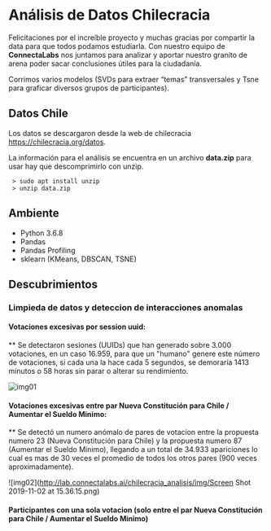   
# Análisis de Datos Chilecracia

Felicitaciones por el increíble proyecto y muchas gracias por compartir la data para que todos podamos estudiarla. Con nuestro equipo de **ConnectaLabs** nos juntamos para analizar y aportar nuestro granito de arena poder sacar conclusiones útiles para la ciudadanía.    
    
Corrimos varios modelos (SVDs para extraer “temas” transversales y Tsne para graficar diversos grupos de participantes).    
      
## Datos Chile      
 Los datos se descargaron desde la web de chilecracia https://chilecracia.org/datos.      
      
La información para el análisis se encuentra en un archivo **data.zip** para      
usar hay que descomprimirlo con unzip.      
      
	 > sudo apt install unzip
	 > unzip data.zip

## Ambiente      
- Python 3.6.8      
- Pandas      
- Pandas Profiling      
- sklearn (KMeans, DBSCAN, TSNE)    

## Descubrimientos
 
### Limpieda de datos y deteccion de interacciones anomalas 
 
#### Votaciones excesivas por session uuid:

** Se detectaron sesiones (UUIDs) que han generado sobre 3.000 votaciones, en un caso 16.959, para que un "humano" genere este número de votaciones, si cada una la hace cada 5 segundos, se demoraría 1413 minutos o 58 horas sin parar o alterar su rendimiento.  
   
![img01](http://lab.connectalabs.ai/chilecracia_analisis/img/uuid_repeticion.png)  
  
#### Votaciones excesivas entre par Nueva Constitución para Chile / Aumentar el Sueldo Minimo:

** Se detectó un numero anómalo de pares de votacion entre la propuesta numero 23 (Nueva Constitución para Chile) y la propuesta numero 87 (Aumentar el Sueldo Minimo), llegando a un total de 34.933 apariciones lo cual es mas de 30 veces el promedio de todos los otros pares (900 veces aproximadamente).

![img02](http://lab.connectalabs.ai/chilecracia_analisis/img/Screen Shot 2019-11-02 at 15.36.15.png)  

#### Participantes con una sola votacion (solo entre el par Nueva Constitución para Chile / Aumentar el Sueldo Minimo)


  
